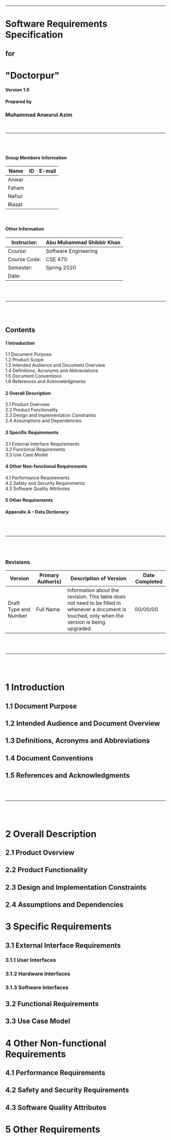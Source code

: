 ------------
# Software Requirements Specification

## for


# "Doctorpur"

#### Version 1.0



#### Prepared by

### Muhammad Anwarul Azim ###
<br>


--------------------
<br>
<br>

#### Group Members Information

| **Name** | **ID** | **E-mail** |
| --- | --- | --- |
| Anwar |   |   |
| Faham |   |   |
| Nafiur |   |   |
| Riasat |   |   | |
<br>

#### Other Information

| Instructor: | Abu Muhammad Shibbir Khan |
| --- | --- |
| Course: | Software Engineering |
| Course Code: | CSE 470 |
| Semester: | Spring 2020 |
| Date: |   |             |
<br>
<br>

----------
<br>
<br>

 ## **Contents**   ###

        
 #### 1  Introduction        
 1.1        Document Purpose        
 1.2        Product Scope        
 1.3        Intended Audience and Document Overview        
 1.4        Definitions, Acronyms and Abbreviations       
 1.5        Document Conventions        
 1.6        References and Acknowledgments        
####  2        Overall Description        
 2.1        Product Overview        
 2.2        Product Functionality       
 2.3        Design and Implementation Constraints        
 2.4        Assumptions and Dependencies        
 #### 3        Specific Requirements        
 3.1        External Interface Requirements        
 3.2        Functional Requirements        
 3.3        Use Case Model        
 #### 4        Other Non-functional Requirements        
 4.1        Performance Requirements        
 4.2        Safety and Security Requirements        
 4.3        Software Quality Attributes        
 #### 5        Other Requirements        
 #### Appendix A – Data Dictionary        
 <br>
 <br>
 
 -------------
<br>
<br>













### Revisions

| Version | Primary Author(s) | Description of Version | Date Completed |
| --- | --- | --- | --- |
| Draft Type and Number | Full Name | Information about the revision. This table does not need to be filled in whenever a document is touched, only when the version is being upgraded. | 00/00/00 |
<br>
<br>
 
-------------------
<br>
<br>

# 1 **Introduction**

## 1.1 Document Purpose

## 1.2 Intended Audience and Document Overview

## 1.3 Definitions, Acronyms and Abbreviations

## 1.4 Document Conventions

## 1.5 References and Acknowledgments
<br>
<br>


--------------------
<br>
<br>

# 2 Overall Description

## 2.1 Product Overview

## 2.2 Product Functionality

## 2.3 Design and Implementation Constraints

## 2.4 Assumptions and Dependencies



















# 3 Specific Requirements

## 3.1 External Interface Requirements

### 3.1.1 User Interfaces

### 3.1.2 Hardware Interfaces

### 3.1.3 Software Interfaces

## 3.2 Functional Requirements

## 3.3 Use Case Model















# 4 Other Non-functional Requirements

## 4.1 Performance Requirements

## 4.2 Safety and Security Requirements

## 4.3 Software Quality Attributes



# 5 Other Requirements
